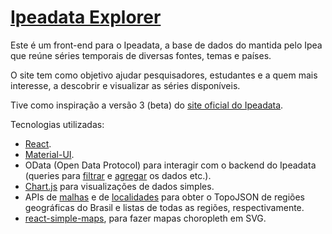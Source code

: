 # [Ipeadata Explorer](http://ipeadata-explorer.surge.sh/)

Este é um front-end para o Ipeadata, a base de dados do mantida pelo Ipea que
reúne séries temporais de diversas fontes, temas e países.

O site tem como objetivo ajudar pesquisadores, estudantes e a quem mais
interesse, a descobrir e visualizar as séries disponíveis.

Tive como inspiração a versão 3 (beta) do [site oficial do
Ipeadata](http://ipeadata.gov.br/beta3/).

Tecnologias utilizadas:

- [React](https://reactjs.org/).
- [Material-UI](https://material-ui.com/).
- OData (Open Data Protocol) para interagir com o backend do Ipeadata (queries
  para [filtrar](odata-url-conventions) e [agregar](odata-aggregation) os dados
  etc.).
- [Chart.js](https://chartjs.org/) para visualizações de dados simples.
- APIs de [malhas](https://servicodados.ibge.gov.br/api/docs/malhas?versao=2) e
  de
  [localidades](https://servicodados.ibge.gov.br/api/docs/localidades?versao=1)
  para obter o TopoJSON de regiões geográficas do Brasil e listas de todas as
  regiões, respectivamente.
- [react-simple-maps](https://www.react-simple-maps.io/), para fazer mapas
  choropleth em SVG.
